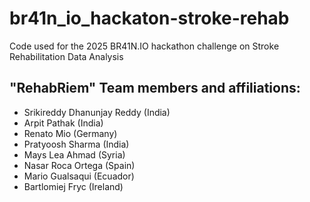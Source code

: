 # br41n_io_hackaton-stroke-rehab
 Code used for the 2025 BR41N.IO hackathon challenge on Stroke Rehabilitation Data Analysis

## "RehabRiem" Team members and affiliations:

- Srikireddy Dhanunjay Reddy (India)
- Arpit Pathak (India)
- Renato Mio (Germany)
- Pratyoosh Sharma (India)
- Mays Lea Ahmad (Syria)
- Nasar Roca Ortega (Spain)
- Mario Gualsaqui (Ecuador)
- Bartlomiej Fryc (Ireland)

